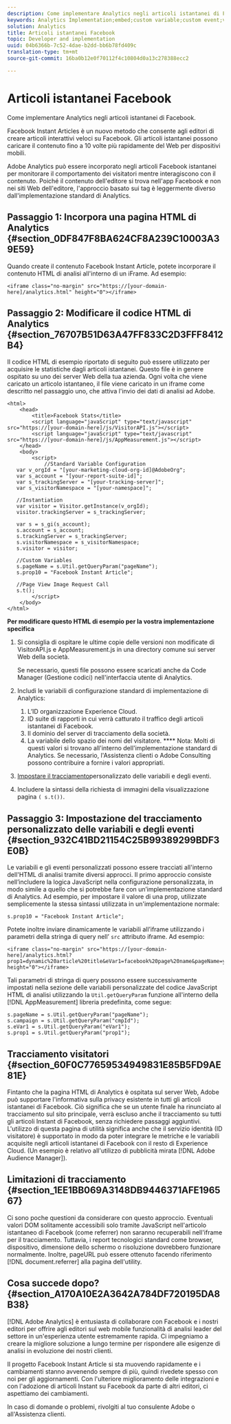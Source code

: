 ```yaml
---
description: Come implementare Analytics negli articoli istantanei di Facebook.
keywords: Analytics Implementation;embed;custom variable;custom event;visitor tracking;tracking;limitations
solution: Analytics
title: Articoli istantanei Facebook
topic: Developer and implementation
uuid: 04b6366b-7c52-4dae-b2dd-bb6b78fd409c
translation-type: tm+mt
source-git-commit: 16ba0b12e0f70112f4c10804d0a13c278388ecc2

---
```



# Articoli istantanei Facebook

Come implementare Analytics negli articoli istantanei di Facebook.

Facebook Instant Articles è un nuovo metodo che consente agli editori di creare articoli interattivi veloci su Facebook. Gli articoli istantanei possono caricare il contenuto fino a 10 volte più rapidamente del Web per dispositivi mobili.

Adobe Analytics può essere incorporato negli articoli Facebook istantanei per monitorare il comportamento dei visitatori mentre interagiscono con il contenuto. Poiché il contenuto dell'editore si trova nell'app Facebook e non nei siti Web dell'editore, l'approccio basato sui tag è leggermente diverso dall'implementazione standard di Analytics.

## Passaggio 1: Incorpora una pagina HTML di Analytics {#section_0DF847F8BA624CF8A239C10003A39E59}

Quando create il contenuto Facebook Instant Article, potete incorporare il contenuto HTML di analisi all'interno di un iFrame. Ad esempio:

```
<iframe class="no-margin" src="https://[your-domain-here]/analytics.html" height="0"></iframe>
```

## Passaggio 2: Modificare il codice HTML di Analytics {#section_76707B51D63A47FF833C2D3FFF8412B4}

Il codice HTML di esempio riportato di seguito può essere utilizzato per acquisire le statistiche dagli articoli istantanei. Questo file è in genere ospitato su uno dei server Web della tua azienda. Ogni volta che viene caricato un articolo istantaneo, il file viene caricato in un iframe come descritto nel passaggio uno, che attiva l'invio dei dati di analisi ad Adobe.

```
<html> 
    <head> 
        <title>Facebook Stats</title> 
        <script language="javaScript" type="text/javascript" src="https://[your-domain-here]/js/VisitorAPI.js"></script> 
        <script language="javaScript" type="text/javascript" src="https://[your-domain-here]/js/AppMeasurement.js"></script> 
    </head> 
    <body> 
        <script> 
            //Standard Variable Configuration 
   var v_orgId = "[your-marketing-cloud-org-id]@AdobeOrg"; 
   var s_account = "[your-report-suite-id]"; 
   var s_trackingServer = "[your-tracking-server]"; 
   var s_visitorNamespace = "[your-namespace]"; 
     
   //Instantiation 
   var visitor = Visitor.getInstance(v_orgId); 
   visitor.trackingServer = s_trackingServer; 
     
   var s = s_gi(s_account); 
   s.account = s_account; 
   s.trackingServer = s_trackingServer; 
   s.visitorNamespace = s_visitorNamespace; 
   s.visitor = visitor; 
     
   //Custom Variables 
   s.pageName = s.Util.getQueryParam("pageName"); 
   s.prop10 = "Facebook Instant Article"; 
       
   //Page View Image Request Call 
   s.t(); 
        </script> 
    </body> 
</html> 
```

**Per modificare questo HTML di esempio per la vostra implementazione specifica**

1. Si consiglia di ospitare le ultime copie delle versioni non modificate di VisitorAPI.js e AppMeasurement.js in una directory comune sui server Web della società.

   Se necessario, questi file possono essere scaricati anche da Code Manager (Gestione codici) nell'interfaccia utente di Analytics.

1. Includi le variabili di configurazione standard di implementazione di Analytics:

   1. L’ID organizzazione Experience Cloud.
   1. ID suite di rapporti in cui verrà catturato il traffico degli articoli istantanei di Facebook.
   1. Il dominio del server di tracciamento della società.
   1. La variabile dello spazio dei nomi del visitatore. **** Nota: Molti di questi valori si trovano all'interno dell'implementazione standard di Analytics. Se necessario, l'Assistenza clienti o Adobe Consulting possono contribuire a fornire i valori appropriati.

1. [Impostare il tracciamento](/help/implement/js-implementation/analytics-facebook-instant-articles.md#section_932C41BD21154C25B99389299BDF3E0B)personalizzato delle variabili e degli eventi.
1. Includere la sintassi della richiesta di immagini della visualizzazione pagina `( s.t())`.

## Passaggio 3: Impostazione del tracciamento personalizzato delle variabili e degli eventi {#section_932C41BD21154C25B99389299BDF3E0B}

Le variabili e gli eventi personalizzati possono essere tracciati all'interno dell'HTML di analisi tramite diversi approcci. Il primo approccio consiste nell’includere la logica JavaScript nella configurazione personalizzata, in modo simile a quello che si potrebbe fare con un’implementazione standard di Analytics. Ad esempio, per impostare il valore di una prop, utilizzate semplicemente la stessa sintassi utilizzata in un'implementazione normale:

```
s.prop10 = "Facebook Instant Article";
```

Potete inoltre inviare dinamicamente le variabili all’iframe utilizzando i parametri della stringa di query nell’ `src` attributo iframe. Ad esempio:

```
<iframe class="no-margin" src="https://[your-domain-here]/analytics.html?prop1=dynamic%20article%20title&eVar1=facebook%20page%20name&pageName=your%20page%20name%20here&cmpId=your%20campaignID%20here" height="0"></iframe>
```

Tali parametri di stringa di query possono essere successivamente impostati nella sezione delle variabili personalizzate del codice JavaScript HTML di analisi utilizzando la `Util.getQueryParam` funzione all'interno della [!DNL AppMeasurement] libreria predefinita, come segue:

```
s.pageName = s.Util.getQueryParam("pageName"); 
s.campaign = s.Util.getQueryParam("cmpId"); 
s.eVar1 = s.Util.getQueryParam("eVar1"); 
s.prop1 = s.Util.getQueryParam("prop1"); 
```

## Tracciamento visitatori {#section_60F0C77659534949831E85B5FD9AE81E}

Fintanto che la pagina HTML di Analytics è ospitata sul server Web, Adobe può supportare l'informativa sulla privacy esistente in tutti gli articoli istantanei di Facebook. Ciò significa che se un utente finale ha rinunciato al tracciamento sul sito principale, verrà escluso anche il tracciamento su tutti gli articoli Instant di Facebook, senza richiedere passaggi aggiuntivi. L'utilizzo di questa pagina di utilità significa anche che il servizio identità (ID visitatore) è supportato in modo da poter integrare le metriche e le variabili acquisite negli articoli istantanei di Facebook con il resto di Experience Cloud. (Un esempio è relativo all'utilizzo di pubblicità mirata [!DNL Adobe Audience Manager]).

## Limitazioni di tracciamento {#section_1EE1BB069A3148DB9446371AFE196567}

Ci sono poche questioni da considerare con questo approccio. Eventuali valori DOM solitamente accessibili solo tramite JavaScript nell'articolo istantaneo di Facebook (come referrer) non saranno recuperabili nell'iframe per il tracciamento. Tuttavia, i report tecnologici standard come browser, dispositivo, dimensione dello schermo o risoluzione dovrebbero funzionare normalmente. Inoltre, pageURL può essere ottenuto facendo riferimento [!DNL document.referrer] alla pagina dell'utility.

## Cosa succede dopo? {#section_A170A10E2A3642A784DF720195DA8B38}

[!DNL Adobe Analytics] è entusiasta di collaborare con Facebook e i nostri editori per offrire agli editori sul web mobile funzionalità di analisi leader del settore in un'esperienza utente estremamente rapida. Ci impegniamo a creare la migliore soluzione a lungo termine per rispondere alle esigenze di analisi in evoluzione dei nostri clienti.

Il progetto Facebook Instant Article si sta muovendo rapidamente e i cambiamenti stanno avvenendo sempre di più, quindi rivedete spesso con noi per gli aggiornamenti. Con l'ulteriore miglioramento delle integrazioni e con l'adozione di articoli Instant su Facebook da parte di altri editori, ci aspettiamo dei cambiamenti.

In caso di domande o problemi, rivolgiti al tuo consulente Adobe o all'Assistenza clienti.
